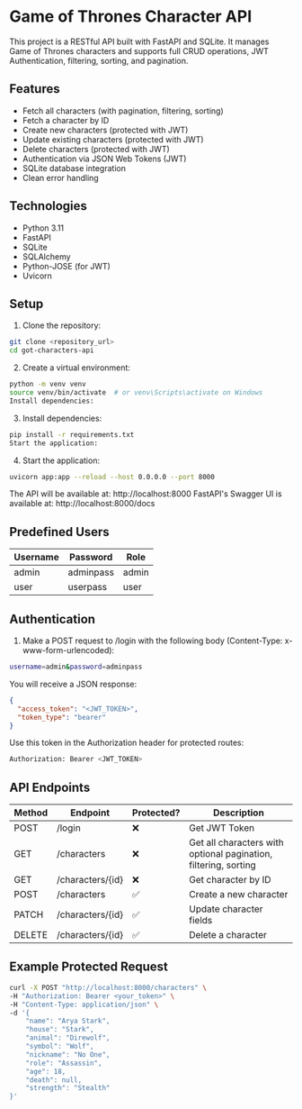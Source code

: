 
# Game of Thrones Character API

This project is a RESTful API built with FastAPI and SQLite. It manages Game of Thrones characters and supports full CRUD operations, JWT Authentication, filtering, sorting, and pagination.

## Features

- Fetch all characters (with pagination, filtering, sorting)
- Fetch a character by ID
- Create new characters (protected with JWT)
- Update existing characters (protected with JWT)
- Delete characters (protected with JWT)
- Authentication via JSON Web Tokens (JWT)
- SQLite database integration
- Clean error handling

## Technologies

- Python 3.11
- FastAPI
- SQLite
- SQLAlchemy
- Python-JOSE (for JWT)
- Uvicorn

## Setup

1. Clone the repository:

```bash
git clone <repository_url>
cd got-characters-api
```

2. Create a virtual environment:

```bash
python -m venv venv
source venv/bin/activate  # or venv\Scripts\activate on Windows
Install dependencies:
```
3. Install dependencies:

```bash
pip install -r requirements.txt
Start the application:
```
4. Start the application:


```bash
uvicorn app:app --reload --host 0.0.0.0 --port 8000
```
The API will be available at: http://localhost:8000
FastAPI's Swagger UI is available at: http://localhost:8000/docs


## Predefined Users

Username | Password | Role
--- | --- | ---
admin | adminpass | admin
user | userpass | user


## Authentication
1. Make a POST request to /login with the following body (Content-Type: x-www-form-urlencoded):

```bash
username=admin&password=adminpass
```

You will receive a JSON response:

```json
{
  "access_token": "<JWT_TOKEN>",
  "token_type": "bearer"
}
```

Use this token in the Authorization header for protected routes:

```bash
Authorization: Bearer <JWT_TOKEN>
```

## API Endpoints

Method | Endpoint | Protected? | Description
---|---|---|---
POST | /login | ❌ | Get JWT Token
GET | /characters | ❌ | Get all characters with optional pagination, filtering, sorting
GET | /characters/{id} | ❌ | Get character by ID
POST | /characters | ✅ | Create a new character
PATCH | /characters/{id} | ✅ | Update character fields
DELETE | /characters/{id} | ✅ | Delete a character

## Example Protected Request
```bash
curl -X POST "http://localhost:8000/characters" \
-H "Authorization: Bearer <your_token>" \
-H "Content-Type: application/json" \
-d '{
    "name": "Arya Stark",
    "house": "Stark",
    "animal": "Direwolf",
    "symbol": "Wolf",
    "nickname": "No One",
    "role": "Assassin",
    "age": 18,
    "death": null,
    "strength": "Stealth"
}'
```





